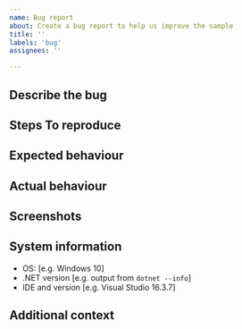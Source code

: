 ```yaml
---
name: Bug report
about: Create a bug report to help us improve the sample
title: ''
labels: 'bug'
assignees: ''

---
```


<!--
  This is a template. Feel free to delete any sections that are not relevant.
 -->

## Describe the bug

<!-- A clear and concise description of what the bug is. -->

## Steps To reproduce

<!-- A concise, repeatable, example of how to reproduce the issue. -->

## Expected behaviour

<!-- A clear and concise description of what you expected to happen. -->

## Actual behaviour

<!-- A clear and concise description of what actually happened. If an exception occurred, please include a stack trace if available. -->

## Screenshots

<!-- If applicable, add screenshots to help explain your problem. -->

## System information

- OS: [e.g. Windows 10]
- .NET version [e.g. output from `dotnet --info`]
- IDE and version [e.g. Visual Studio 16.3.7]

## Additional context

<!-- Add any other context about the problem here. -->

